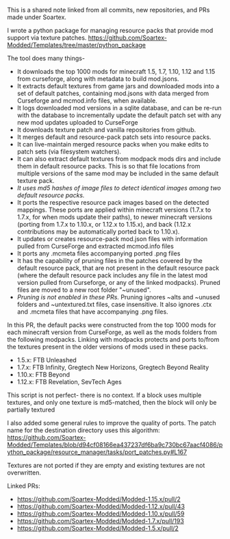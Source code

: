 This is a shared note linked from all commits, new repositories, and PRs made under Soartex.

I wrote a python package for managing resource packs that provide mod support via texture patches. 
https://github.com/Soartex-Modded/Templates/tree/master/python_package

The tool does many things-
- It downloads the top 1000 mods for minecraft 1.5, 1.7, 1.10, 1.12 and 1.15 from curseforge, along with metadata to build mod.jsons.
- It extracts default textures from game jars and downloaded mods into a set of default patches, containing mod.jsons with data merged from Curseforge and mcmod.info files, when available.
- It logs downloaded mod versions in a sqlite database, and can be re-run with the database to incrementally update the default patch set with any new mod updates uploaded to CurseForge
- It downloads texture patch and vanilla repositories from github.
- It merges default and resource-pack patch sets into resource packs.
- It can live-maintain merged resource packs when you make edits to patch sets (via filesystem watchers).
- It can also extract default textures from modpack mods dirs and include them in default resource packs. This is so that file locations from multiple versions of the same mod may be included in the same default texture pack.
- _It uses md5 hashes of image files to detect identical images among two default resource packs._
- It ports the respective resource pack images based on the detected mappings. These ports are applied within minecraft versions (1.7.x to 1.7.x, for when mods update their paths), to newer minecraft versions (porting from 1.7.x to 1.10.x, or 1.12.x to 1.15.x), and back (1.12.x contributions may be automatically ported back to 1.10.x).
- It updates or creates resource-pack mod.json files with information pulled from CurseForge and extracted mcmod.info files
- It ports any .mcmeta files accompanying ported .png files
- It has the capability of pruning files in the patches covered by the default resource pack, that are not present in the default resource pack (where the default resource pack includes any file in the latest mod version pulled from Curseforge, or any of the linked modpacks). Pruned files are moved to a new root folder "~unused".
- _Pruning is not enabled in these PRs._ Pruning ignores ~alts and ~unused folders and ~untextured.txt files, case insensitive. It also ignores .ctx and .mcmeta files that have accompanying .png files.


In this PR, the default packs were constructed from the top 1000 mods for each minecraft version from CurseForge, as well as the mods folders from the following modpacks. Linking with modpacks protects and ports to/from the textures present in the older versions of mods used in these packs.
- 1.5.x: FTB Unleashed
- 1.7.x: FTB Infinity, Gregtech New Horizons, Gregtech Beyond Reality
- 1.10.x: FTB Beyond
- 1.12.x: FTB Revelation, SevTech Ages

This script is not perfect- there is no context. If a block uses multiple textures, and only one texture is md5-matched, then the block will only be partially textured


I also added some general rules to improve the quality of ports.
The patch name for the destination directory uses this algorithm:
https://github.com/Soartex-Modded/Templates/blob/d94cf08166ea437237df6ba9c730bc67aacf4086/python_package/resource_manager/tasks/port_patches.py#L167

Textures are not ported if they are empty and existing textures are not overwritten.

Linked PRs:
- https://github.com/Soartex-Modded/Modded-1.15.x/pull/2
- https://github.com/Soartex-Modded/Modded-1.12.x/pull/43
- https://github.com/Soartex-Modded/Modded-1.10.x/pull/59
- https://github.com/Soartex-Modded/Modded-1.7.x/pull/193
- https://github.com/Soartex-Modded/Modded-1.5.x/pull/2
